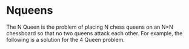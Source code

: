 # Nqueens
The N Queen is the problem of placing N chess queens on an N×N chessboard so that no two queens attack each other. For example, the following is a solution for the 4 Queen problem.
